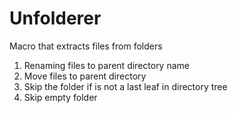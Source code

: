 # Unfolderer
Macro that extracts files from folders

1. Renaming files to parent directory name
2. Move files to parent directory
3. Skip the folder if is not a last leaf in directory tree
4. Skip empty folder
